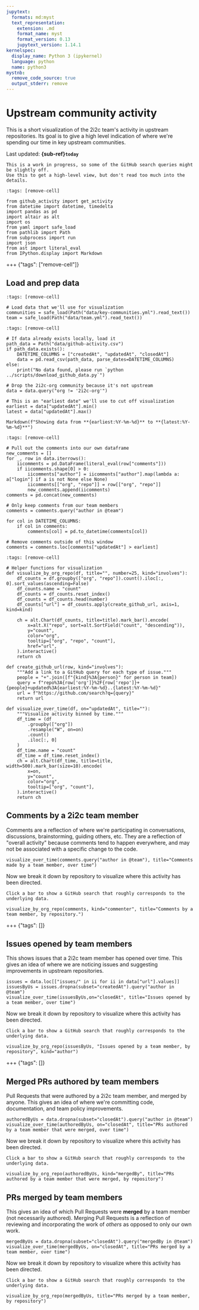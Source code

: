 ```yaml
---
jupytext:
  formats: md:myst
  text_representation:
    extension: .md
    format_name: myst
    format_version: 0.13
    jupytext_version: 1.14.1
kernelspec:
  display_name: Python 3 (ipykernel)
  language: python
  name: python3
mystnb:
  remove_code_source: true
  output_stderr: remove
---
```


# Upstream community activity

This is a short visualization of the 2i2c team's activity in upstream repositories. Its goal is to give a high level indication of where we're spending our time in key upstream communities.

Last updated: **{sub-ref}`today`**

```{admonition} Work in progress!
This is a work in progress, so some of the GitHub search queries might be slightly off.
Use this to get a high-level view, but don't read too much into the details.
```

```{code-cell} ipython3
:tags: [remove-cell]

from github_activity import get_activity
from datetime import datetime, timedelta
import pandas as pd
import altair as alt
import os
from yaml import safe_load
from pathlib import Path
from subprocess import run
import json
from ast import literal_eval
from IPython.display import Markdown
```

+++ {"tags": ["remove-cell"]}

## Load and prep data

```{code-cell} ipython3
:tags: [remove-cell]

# Load data that we'll use for visualization
communities = safe_load(Path("data/key-communities.yml").read_text())
team = safe_load(Path("data/team.yml").read_text())
```

```{code-cell} ipython3
:tags: [remove-cell]

# If data already exists locally, load it
path_data = Path("data/github-activity.csv")
if path_data.exists():
    DATETIME_COLUMNS = ["createdAt", "updatedAt", "closedAt"]
    data = pd.read_csv(path_data, parse_dates=DATETIME_COLUMNS)
else:
    print("No data found, please run `python ../scripts/download_github_data.py`")
```

```{code-cell} ipython3
# Drop the 2i2c-org community because it's not upstream
data = data.query("org != '2i2c-org'")

# This is an "earliest date" we'll use to cut off visualization
earliest = data["updatedAt"].min()
latest = data["updatedAt"].max()

Markdown(f"Showing data from **{earliest:%Y-%m-%d}** to **{latest:%Y-%m-%d}**")
```

```{code-cell} ipython3
:tags: [remove-cell]

# Pull out the comments into our own dataframe
new_comments = []
for _, row in data.iterrows():
    iicomments = pd.DataFrame(literal_eval(row["comments"]))
    if iicomments.shape[0] > 0:
        iicomments["author"] = iicomments["author"].map(lambda a: a["login"] if a is not None else None)
        iicomments[["org", "repo"]] = row[["org", "repo"]]
        new_comments.append(iicomments)
comments = pd.concat(new_comments)

# Only keep comments from our team members
comments = comments.query("author in @team")

for col in DATETIME_COLUMNS:
    if col in comments:
        comments[col] = pd.to_datetime(comments[col])

# Remove comments outside of this window
comments = comments.loc[comments["updatedAt"] > earliest]
```

```{code-cell} ipython3
:tags: [remove-cell]

# Helper functions for visualization
def visualize_by_org_repo(df, title="", number=25, kind="involves"):
    df_counts = df.groupby(["org", "repo"]).count().iloc[:, 0].sort_values(ascending=False)
    df_counts.name = "count"
    df_counts = df_counts.reset_index()
    df_counts = df_counts.head(number)
    df_counts["url"] = df_counts.apply(create_github_url, axis=1, kind=kind)
    
    ch = alt.Chart(df_counts, title=title).mark_bar().encode(
        x=alt.X("repo", sort=alt.SortField("count", "descending")),
        y="count",
        color="org",
        tooltip=["org", "repo", "count"],
        href="url",
    ).interactive()
    return ch

def create_github_url(row, kind="involves"):
    """Add a link to a GitHub query for each type of issue."""
    people = "+".join([f"{kind}%3A{person}" for person in team])
    query = f"repo%3A{row['org']}%2F{row['repo']}+{people}+updated%3A{earliest:%Y-%m-%d}..{latest:%Y-%m-%d}"
    url = f"https://github.com/search?q={query}"
    return url

def visualize_over_time(df, on="updatedAt", title=""):
    """Visualize activity binned by time."""
    df_time = (df
        .groupby(["org"])
        .resample("W", on=on)
        .count()
        .iloc[:, 0]
    )
    df_time.name = "count"
    df_time = df_time.reset_index()
    ch = alt.Chart(df_time, title=title, width=500).mark_bar(size=10).encode(
        x=on,
        y="count",
        color="org",
        tooltip=["org", "count"],
    ).interactive()
    return ch
```

## Comments by a 2i2c team member

Comments are a reflection of where we're participating in conversations, discussions, brainstorming, guiding others, etc. They are a reflection of "overall activity" because comments tend to happen everywhere, and may not be associated with a specific change to the code.

```{code-cell} ipython3
visualize_over_time(comments.query("author in @team"), title="Comments made by a team member, over time")
```

Now we break it down by repository to visualize where this activity has been directed.

```{tip}
Click a bar to show a GitHub search that roughly corresponds to the underlying data.
```

```{code-cell} ipython3
visualize_by_org_repo(comments, kind="commenter", title="Comments by a team member, by repository.")
```

+++ {"tags": []}

## Issues opened by team members

This shows issues that a 2i2c team member has opened over time.
This gives an idea of where we are noticing issues and suggesting improvements in upstream repositories.

```{code-cell} ipython3
issues = data.loc[["issues/" in ii for ii in data["url"].values]]
issuesByUs = issues.dropna(subset="createdAt").query("author in @team")
visualize_over_time(issuesByUs,on="closedAt", title="Issues opened by a team member, over time")
```

Now we break it down by repository to visualize where this activity has been directed.

```{tip}
Click a bar to show a GitHub search that roughly corresponds to the underlying data.
```

```{code-cell} ipython3
visualize_by_org_repo(issuesByUs, "Issues opened by a team member, by repository", kind="author")
```

+++ {"tags": []}

## Merged PRs authored by team members

Pull Requests that were authored by a 2i2c team member, and merged by anyone.
This gives an idea of where we're committing code, documentation, and team policy improvements.

```{code-cell} ipython3
authoredByUs = data.dropna(subset="closedAt").query("author in @team")
visualize_over_time(authoredByUs, on="closedAt", title="PRs authored by a team member that were merged, over time")
```

Now we break it down by repository to visualize where this activity has been directed.

```{tip}
Click a bar to show a GitHub search that roughly corresponds to the underlying data.
```

```{code-cell} ipython3
visualize_by_org_repo(authoredByUs, kind="mergedBy", title="PRs authored by a team member that were merged, by repository")
```

## PRs merged by team members

This gives an idea of which Pull Requests were **merged** by a team member (not necessarily authored). Merging Pull Requests is a reflection of reviewing and incorporating the work of _others_ as opposed to only our own work.

```{code-cell} ipython3
mergedByUs = data.dropna(subset="closedAt").query("mergedBy in @team")
visualize_over_time(mergedByUs, on="closedAt", title="PRs merged by a team member, over time")
```

Now we break it down by repository to visualize where this activity has been directed.

```{tip}
Click a bar to show a GitHub search that roughly corresponds to the underlying data.
```

```{code-cell} ipython3
visualize_by_org_repo(mergedByUs, title="PRs merged by a team member, by repository")
```
